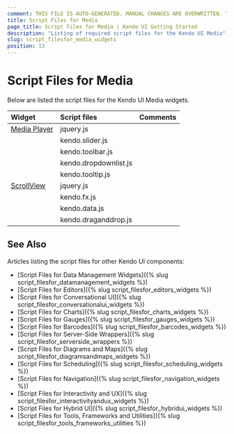 ```yaml
---
comment: THIS FILE IS AUTO-GENERATED, MANUAL CHANGES ARE OVERWRITTEN. TO UPDATE THE CONTENT, UPDATE COMPONENT DEPENDENCIES AND RUN `rake js_dependencies`.
title: Script Files for Media
page_title: Script Files for Media | Kendo UI Getting Started
description: "Listing of required script files for the Kendo UI Media"
slug: script_filesfor_media_widgets
position: 13
---
```


# Script Files for Media

Below are listed the script files for the Kendo UI Media widgets.&nbsp;&nbsp;

| Widget | Script files | Comments |
| :---   | :---         | :---     |
| [Media Player](http://demos.telerik.com/kendo-ui/mediaplayer/index) | jquery.js | |
| | kendo.slider.js | |
| | kendo.toolbar.js | |
| | kendo.dropdownlist.js | |
| | kendo.tooltip.js | |
| [ScrollView](http://demos.telerik.com/kendo-ui/scrollview/index) | jquery.js | |
| | kendo.fx.js | |
| | kendo.data.js | |
| | kendo.draganddrop.js | |

## See Also

Articles listing the script files for other Kendo UI components:

+ [Script Files for Data Management Widgets]({% slug script_filesfor_datamanagement_widgets %})
+ [Script Files for Editors]({% slug script_filesfor_editors_widgets %})
+ [Script Files for Conversational UI]({% slug script_filesfor_conversationalui_widgets %})
+ [Script Files for Charts]({% slug script_filesfor_charts_widgets %})
+ [Script Files for Gauges]({% slug script_filesfor_gauges_widgets %})
+ [Script Files for Barcodes]({% slug script_filesfor_barcodes_widgets %})
+ [Script Files for Server-Side Wrappers]({% slug script_filesfor_serverside_wrappers %})
+ [Script Files for Diagrams and Maps]({% slug script_filesfor_diagramsandmaps_widgets %})
+ [Script Files for Scheduling]({% slug script_filesfor_scheduling_widgets %})
+ [Script Files for Navigation]({% slug script_filesfor_navigation_widgets %})
+ [Script Files for Interactivity and UX]({% slug script_filesfor_interactivityandux_widgets %})
+ [Script Files for Hybrid UI]({% slug script_filesfor_hybridui_widgets %})
+ [Script Files for Tools, Frameworks and Utilities]({% slug script_filesfor_tools_frameworks_utilities %})
